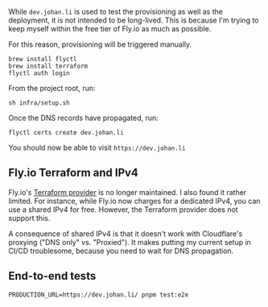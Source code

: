 While `dev.johan.li` is used to test the provisioning as well as the deployment,
it is not intended to be long-lived. This is because I'm trying to keep myself
within the free tier of Fly.io as much as possible.

For this reason, provisioning will be triggered manually.

```
brew install flyctl
brew install terraform
flyctl auth login
```

From the project root, run:

```
sh infra/setup.sh
```

Once the DNS records have propagated, run:

```
flyctl certs create dev.johan.li
```

You should now be able to visit `https://dev.johan.li`

## Fly.io Terraform and IPv4

Fly.io's [Terraform provider](https://github.com/fly-apps/terraform-provider-fly) is no longer maintained.
I also found it rather limited. For instance, while Fly.io now charges for a dedicated IPv4,
you can use a shared IPv4 for free. However, the Terraform provider does not support this.

A consequence of shared IPv4 is that it doesn't work with Cloudflare's proxying
("DNS only" vs. "Proxied"). It makes putting my current setup in CI/CD troublesome,
because you need to wait for DNS propagation.

## End-to-end tests

```
PRODUCTION_URL=https://dev.johan.li/ pnpm test:e2e
```

